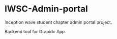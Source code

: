 # IWSC-Admin-portal
Inception wave student chapter admin portal project.

Backend tool for Grapido App.
